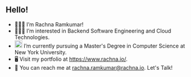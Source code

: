 ## Hello!
- 🙋🏻‍♀️ I’m Rachna Ramkumar!
- 👩🏻‍💻 I’m interested in Backend Software Engineering and Cloud Technologies.
- <img width="20" alt="Screen Shot 2021-05-09 at 12 16 32 AM" src="https://user-images.githubusercontent.com/73000514/117560453-d2cb8d80-b05b-11eb-8238-399b42d839ee.png"> I’m currently pursuing a Master's Degree in Computer Science at New York University.
- 🖥️ Visit my portfolio at https://www.rachna.io/.
- 📨 You can reach me at rachna.ramkumar@rachna.io. Let's Talk!

<!---
rachna-ramkumar/rachna-ramkumar is a ✨ special ✨ repository because its `README.md` (this file) appears on your GitHub profile.
You can click the Preview link to take a look at your changes.
--->
